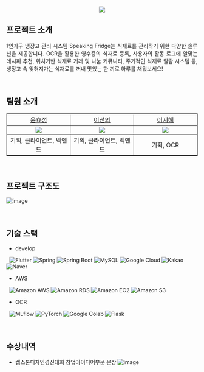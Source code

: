 <p align="center">
  <br>
  <img src="https://capsule-render.vercel.app/api?type=transparent&height=300&section=header&text=Speaking%20Fridge&animation=fadeIn&fontSize=90&fontColor=516FB4" />
  <br>
</p>

## 프로젝트 소개

<p align="justify">
 1인가구 냉장고 관리 시스템  Speaking Fridge는 식재료를 관리하기 위한 다양한 솔루션을 제공합니다. OCR을 활용한 영수증의 식재료 등록, 사용자의 활동 로그에 알맞는 레시피 추천, 위치기반 식재료 거래 및 나눔 커뮤니티, 주기적인 식재료 알람 시스템 등, 냉장고 속 잊혀져가는 식재료를 꺼내 맛있는 한 끼로 하루를 채워보세요!
</p>

<br>


## 팀원 소개
<table border="1" cellspacing="0" cellpadding="0" width="90%">
    <tr width="100%">
        <td width="20%" align="center"><a href= "https://github.com/yhjune">윤효정</a></td>
        <td width="20%" align="center"><a href= "https://github.com/sunnyineverywhere">이선의</a></td>
        <td width="20%" align="center"><a href= "https://github.com/penguin1109">이지혜</a></td>
    </tr>
    <tr width="100%">
        <td width="20%" align="center"><img src = "https://github.com/yhjune.png"></td>
        <td width="20%" align="center"><img src = "https://github.com/sunnyineverywhere.png"/></td>
        <td width="20%" align="center"><img src = "https://github.com/penguin1109.png"/></td>
    </tr>
    <tr width="100%">
        <td width="20%" align="center">기획, 클라이언트, 백엔드</td>
        <td width="20%" align="center">기획, 클라이언트, 백엔드</td>
        <td width="20%" align="center">기획, OCR </td>
   </tr>
</table>


<br>

## 프로젝트 구조도

![image](https://user-images.githubusercontent.com/80109963/206717924-ea7aa581-c881-4367-b5c6-d778fd21ab9b.png)


<br> 

## 기술 스택

- develop
  
&nbsp; <img alt="Flutter" src ="https://img.shields.io/badge/Flutter-02569B.svg?&style=for-the-badge&logo=Flutter&logoColor=white"/> 
<img alt="Spring" src ="https://img.shields.io/badge/Spring-6DB33F.svg?&style=for-the-badge&logo=Spring&logoColor=white"/> 
<img alt="Spring Boot" src ="https://img.shields.io/badge/Spring Boot-6DB33F.svg?&style=for-the-badge&logo=Spring Boot&logoColor=white"/> 
<img alt="MySQL" src ="https://img.shields.io/badge/MySQL-4479A1.svg?&style=for-the-badge&logo=MySQL&logoColor=white"/> 
<img alt="Google Cloud" src ="https://img.shields.io/badge/Google Cloud-4285F4.svg?&style=for-the-badge&logo=Google Cloud&logoColor=white"/> 
<img alt="Kakao" src ="https://img.shields.io/badge/Kakao-FFCD00.svg?&style=for-the-badge&logo=KakaoTalk&logoColor=white"/> 
<img alt="Naver" src ="https://img.shields.io/badge/Naver-03C75A.svg?&style=for-the-badge&logo=Naver&logoColor=white"/>
  
- AWS
  
&nbsp; <img alt="Amazon AWS" src ="https://img.shields.io/badge/AWS-232F3E.svg?&style=for-the-badge&logo=Amazon AWS&logoColor=white"/>
<img alt="Amazon RDS" src ="https://img.shields.io/badge/AWS RDS-527FFF.svg?&style=for-the-badge&logo=Amazon RDS&logoColor=white"/>
<img alt="Amazon EC2" src ="https://img.shields.io/badge/AWS EC2-FF9900.svg?&style=for-the-badge&logo=Amazon EC2&logoColor=white"/>
<img alt="Amazon S3" src ="https://img.shields.io/badge/AWS S3-569A31.svg?&style=for-the-badge&logo=Amazon S3&logoColor=white"/>

- OCR
  
&nbsp; <img alt="MLflow" src ="https://img.shields.io/badge/MLflow-0194E2.svg?&style=for-the-badge&logo=MLflow&logoColor=white"/>
<img alt="PyTorch" src ="https://img.shields.io/badge/PyTorch-EE4C2C.svg?&style=for-the-badge&logo=PyTorch&logoColor=white"/>
<img alt="Google Colab" src ="https://img.shields.io/badge/Google Colab-F9AB00.svg?&style=for-the-badge&logo=Google Colab&logoColor=white"/>
<img alt="Flask" src ="https://img.shields.io/badge/Flask-000000.svg?&style=for-the-badge&logo=Flask&logoColor=white"/>


<br>

## 수상내역
- 캡스톤디자인경진대회 창업아이디어부문 은상
![image](https://user-images.githubusercontent.com/80109963/206717757-648db128-ff56-485a-b895-66327680a83b.png)


